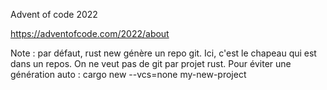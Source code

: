 Advent of code 2022

https://adventofcode.com/2022/about

Note : par défaut, rust new génère un repo git. Ici, c'est le chapeau qui est dans un repos. On ne veut pas de git par projet rust.
Pour éviter une génération auto : 
cargo new --vcs=none my-new-project